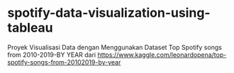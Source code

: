 # spotify-data-visualization-using-tableau

Proyek Visualisasi Data dengan Menggunakan Dataset Top Spotify songs from 2010-2019-BY YEAR
dari https://www.kaggle.com/leonardopena/top-spotify-songs-from-20102019-by-year
